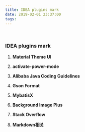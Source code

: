 ```yaml
---
title: IDEA plugins mark
date: 2019-02-01 23:37:00
tags: 
---
```


﻿

### IDEA plugins mark

1. **Material Theme UI**

2. **activate-power-mode**

3. **Alibaba Java Coding Guidelines**

4. **Gson Format**

5. **MybatisX**

6. **Background Image Plus**

7. **Stack Overflow**

8. **Markdown相关**
